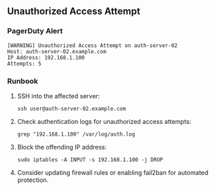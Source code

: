 ## Unauthorized Access Attempt

### PagerDuty Alert

```
[WARNING] Unauthorized Access Attempt on auth-server-02
Host: auth-server-02.example.com
IP Address: 192.168.1.100
Attempts: 5
```

### Runbook

1. SSH into the affected server:
   ```
   ssh user@auth-server-02.example.com
   ```

2. Check authentication logs for unauthorized access attempts:
   ```
   grep "192.168.1.100" /var/log/auth.log
   ```

3. Block the offending IP address:
   ```
   sudo iptables -A INPUT -s 192.168.1.100 -j DROP
   ```

4. Consider updating firewall rules or enabling fail2ban for automated protection.
